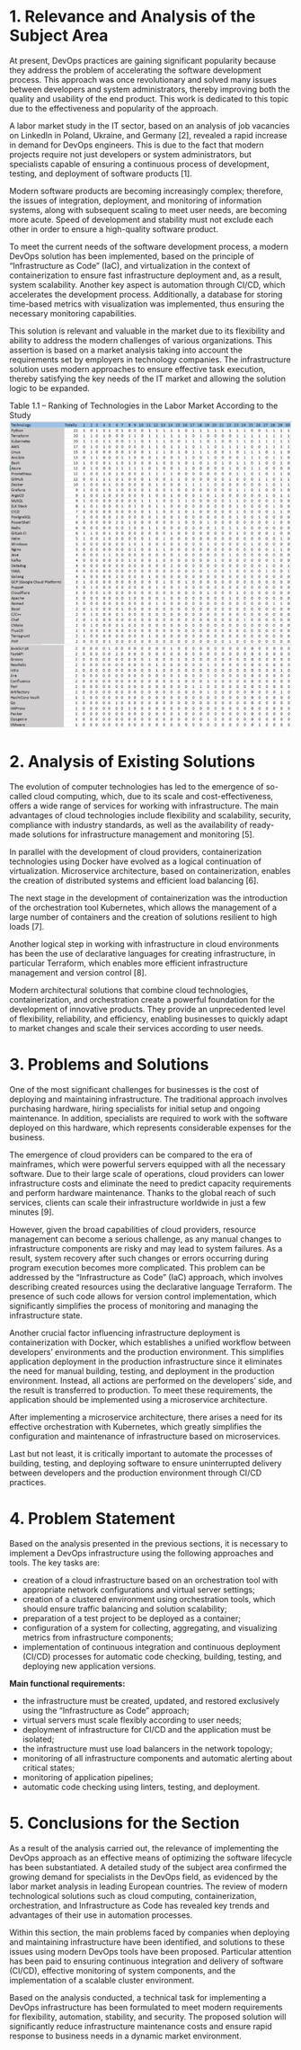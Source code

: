 # 1. Relevance and Analysis of the Subject Area

At present, DevOps practices are gaining significant popularity because they address the problem of accelerating the software development process. This approach was once revolutionary and solved many issues between developers and system administrators, thereby improving both the quality and usability of the end product. This work is dedicated to this topic due to the effectiveness and popularity of the approach.

A labor market study in the IT sector, based on an analysis of job vacancies on LinkedIn in Poland, Ukraine, and Germany [2], revealed a rapid increase in demand for DevOps engineers. This is due to the fact that modern projects require not just developers or system administrators, but specialists capable of ensuring a continuous process of development, testing, and deployment of software products [1].

Modern software products are becoming increasingly complex; therefore, the issues of integration, deployment, and monitoring of information systems, along with subsequent scaling to meet user needs, are becoming more acute. Speed of development and stability must not exclude each other in order to ensure a high-quality software product.

To meet the current needs of the software development process, a modern DevOps solution has been implemented, based on the principle of “Infrastructure as Code” (IaC), and virtualization in the context of containerization to ensure fast infrastructure deployment and, as a result, system scalability. Another key aspect is automation through CI/CD, which accelerates the development process. Additionally, a database for storing time-based metrics with visualization was implemented, thus ensuring the necessary monitoring capabilities.

This solution is relevant and valuable in the market due to its flexibility and ability to address the modern challenges of various organizations. This assertion is based on a market analysis taking into account the requirements set by employers in technology companies. The infrastructure solution uses modern approaches to ensure effective task execution, thereby satisfying the key needs of the IT market and allowing the solution logic to be expanded.


Table 1.1 – Ranking of Technologies in the Labor Market According to the Study
![](./README-assets/chapter-1-1.png)


# 2. Analysis of Existing Solutions

The evolution of computer technologies has led to the emergence of so-called cloud computing, which, due to its scale and cost-effectiveness, offers a wide range of services for working with infrastructure. The main advantages of cloud technologies include flexibility and scalability, security, compliance with industry standards, as well as the availability of ready-made solutions for infrastructure management and monitoring [5].

In parallel with the development of cloud providers, containerization technologies using Docker have evolved as a logical continuation of virtualization. Microservice architecture, based on containerization, enables the creation of distributed systems and efficient load balancing [6].

The next stage in the development of containerization was the introduction of the orchestration tool Kubernetes, which allows the management of a large number of containers and the creation of solutions resilient to high loads [7].

Another logical step in working with infrastructure in cloud environments has been the use of declarative languages for creating infrastructure, in particular Terraform, which enables more efficient infrastructure management and version control [8].

Modern architectural solutions that combine cloud technologies, containerization, and orchestration create a powerful foundation for the development of innovative products. They provide an unprecedented level of flexibility, reliability, and efficiency, enabling businesses to quickly adapt to market changes and scale their services according to user needs.


# 3. Problems and Solutions

One of the most significant challenges for businesses is the cost of deploying and maintaining infrastructure. The traditional approach involves purchasing hardware, hiring specialists for initial setup and ongoing maintenance. In addition, specialists are required to work with the software deployed on this hardware, which represents considerable expenses for the business.

The emergence of cloud providers can be compared to the era of mainframes, which were powerful servers equipped with all the necessary software. Due to their large scale of operations, cloud providers can lower infrastructure costs and eliminate the need to predict capacity requirements and perform hardware maintenance. Thanks to the global reach of such services, clients can scale their infrastructure worldwide in just a few minutes [9].

However, given the broad capabilities of cloud providers, resource management can become a serious challenge, as any manual changes to infrastructure components are risky and may lead to system failures. As a result, system recovery after such changes or errors occurring during program execution becomes more complicated. This problem can be addressed by the “Infrastructure as Code” (IaC) approach, which involves describing created resources using the declarative language Terraform. The presence of such code allows for version control implementation, which significantly simplifies the process of monitoring and managing the infrastructure state.

Another crucial factor influencing infrastructure deployment is containerization with Docker, which establishes a unified workflow between developers’ environments and the production environment. This simplifies application deployment in the production infrastructure since it eliminates the need for manual building, testing, and deployment in the production environment. Instead, all actions are performed on the developers’ side, and the result is transferred to production. To meet these requirements, the application should be implemented using a microservice architecture.

After implementing a microservice architecture, there arises a need for its effective orchestration with Kubernetes, which greatly simplifies the configuration and maintenance of infrastructure based on microservices.

Last but not least, it is critically important to automate the processes of building, testing, and deploying software to ensure uninterrupted delivery between developers and the production environment through CI/CD practices.


# 4. Problem Statement

Based on the analysis presented in the previous sections, it is necessary to implement a DevOps infrastructure using the following approaches and tools. The key tasks are:
* creation of a cloud infrastructure based on an orchestration tool with appropriate network configurations and virtual server settings;
* creation of a clustered environment using orchestration tools, which should ensure traffic balancing and solution scalability;
* preparation of a test project to be deployed as a container;
* configuration of a system for collecting, aggregating, and visualizing metrics from infrastructure components;
* implementation of continuous integration and continuous deployment (CI/CD) processes for automatic code checking, building, testing, and deploying new application versions.

**Main functional requirements:**
* the infrastructure must be created, updated, and restored exclusively using the “Infrastructure as Code” approach;
* virtual servers must scale flexibly according to user needs;
* deployment of infrastructure for CI/CD and the application must be isolated;
* the infrastructure must use load balancers in the network topology;
* monitoring of all infrastructure components and automatic alerting about critical states;
* monitoring of application pipelines;
* automatic code checking using linters, testing, and deployment.


# 5. Conclusions for the Section

As a result of the analysis carried out, the relevance of implementing the DevOps approach as an effective means of optimizing the software lifecycle has been substantiated. A detailed study of the subject area confirmed the growing demand for specialists in the DevOps field, as evidenced by the labor market analysis in leading European countries. The review of modern technological solutions such as cloud computing, containerization, orchestration, and Infrastructure as Code has revealed key trends and advantages of their use in automation processes.

Within this section, the main problems faced by companies when deploying and maintaining infrastructure have been identified, and solutions to these issues using modern DevOps tools have been proposed. Particular attention has been paid to ensuring continuous integration and delivery of software (CI/CD), effective monitoring of system components, and the implementation of a scalable cluster environment.

Based on the analysis conducted, a technical task for implementing a DevOps infrastructure has been formulated to meet modern requirements for flexibility, automation, stability, and security. The proposed solution will significantly reduce infrastructure maintenance costs and ensure rapid response to business needs in a dynamic market environment.


